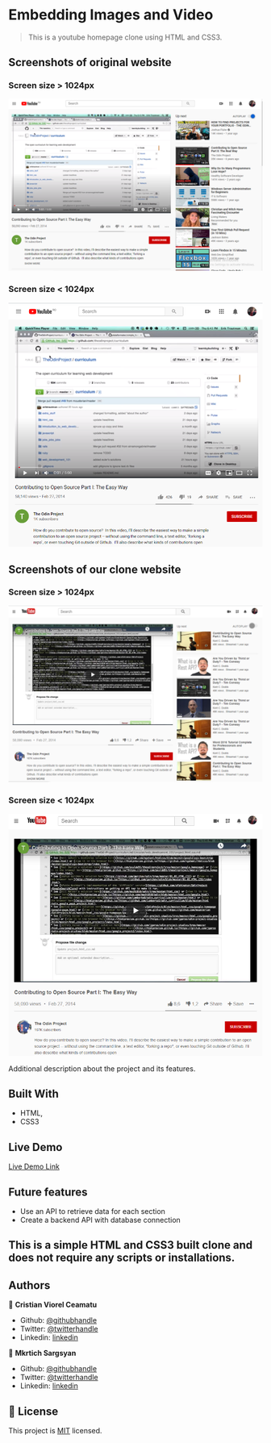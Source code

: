 # Embedding Images and Video

> This is a youtube homepage clone using HTML and CSS3.

## Screenshots of original website
### Screen size > 1024px
![screenshot](./screenshot-before-1.png)

### Screen size < 1024px
![screenshot](./screenshot-before-2.png)

## Screenshots of our clone website
### Screen size > 1024px
![screenshot](./screenshot-after-1.png)

### Screen size < 1024px
![screenshot](./screenshot-after-2.png)

Additional description about the project and its features.

## Built With

- HTML,
- CSS3

## Live Demo

[Live Demo Link](https://cristianceamatu.github.io/microverse-Embedding-Images-and-Video)

## Future features

- Use an API to retrieve data for each section
- Create a backend API with database connection

## This is a simple HTML and CSS3 built clone and does not require any scripts or installations.

## Authors

👤 **Cristian Viorel Ceamatu**

- Github: [@githubhandle](https://github.com/cristianCeamatu)
- Twitter: [@twitterhandle](https://twitter.com/CeamatuV)
- Linkedin: [linkedin](https://www.linkedin.com/in/ceamatu-cristian-viorel-7a5469136/)

👤 **Mkrtich Sargsyan**

- Github: [@githubhandle](https://github.com/MkrtichSargsyan)
- Twitter: [@twitterhandle](https://twitter.com/MkrtichSargsyan)
- Linkedin: [linkedin](https://www.linkedin.com/in/mkrtich-sargsyan-921ab0152/)

## 📝 License

This project is [MIT](lic.url) licensed.
